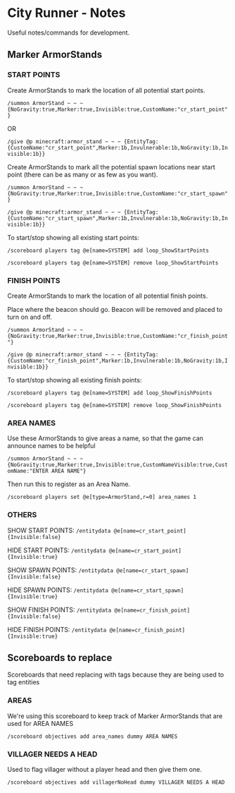 City Runner - Notes
===================

Useful notes/commands for development.

Marker ArmorStands
------------------

### START POINTS
Create ArmorStands to mark the location of all potential start points.

`/summon ArmorStand ~ ~ ~ {NoGravity:true,Marker:true,Invisible:true,CustomName:"cr_start_point"}`

OR 

`/give @p minecraft:armor_stand ~ ~ ~ {EntityTag:{CustomName:"cr_start_point",Marker:1b,Invulnerable:1b,NoGravity:1b,Invisible:1b}}`

Create ArmorStands to mark all the potential spawn locations near start point (there can be as many or as few as you want).

`/summon ArmorStand ~ ~ ~ {NoGravity:true,Marker:true,Invisible:true,CustomName:"cr_start_spawn"}`

`/give @p minecraft:armor_stand ~ ~ ~ {EntityTag:{CustomName:"cr_start_spawn",Marker:1b,Invulnerable:1b,NoGravity:1b,Invisible:1b}}`

To start/stop showing all existing start points:

`/scoreboard players tag @e[name=SYSTEM] add loop_ShowStartPoints`

`/scoreboard players tag @e[name=SYSTEM] remove loop_ShowStartPoints`

### FINISH POINTS

Create ArmorStands to mark the location of all potential finish points.

Place where the beacon should go. Beacon will be removed and placed to turn on and off.

`/summon ArmorStand ~ ~ ~ {NoGravity:true,Marker:true,Invisible:true,CustomName:"cr_finish_point"}`

`/give @p minecraft:armor_stand ~ ~ ~ {EntityTag:{CustomName:"cr_finish_point",Marker:1b,Invulnerable:1b,NoGravity:1b,Invisible:1b}}`

To start/stop showing all existing finish points:

`/scoreboard players tag @e[name=SYSTEM] add loop_ShowFinishPoints`

`/scoreboard players tag @e[name=SYSTEM] remove loop_ShowFinishPoints`

### AREA NAMES
Use these ArmorStands to give areas a name, so that the game can announce names to be helpful

`/summon ArmorStand ~ ~ ~ {NoGravity:true,Marker:true,Invisible:true,CustomNameVisible:true,CustomName:"ENTER AREA NAME"}`

Then run this to register as an Area Name.

`/scoreboard players set @e[type=ArmorStand,r=0] area_names 1`

### OTHERS

SHOW START POINTS: `/entitydata @e[name=cr_start_point] {Invisible:false}`

HIDE START POINTS: `/entitydata @e[name=cr_start_point] {Invisible:true}`

SHOW SPAWN POINTS: `/entitydata @e[name=cr_start_spawn] {Invisible:false}`

HIDE SPAWN POINTS: `/entitydata @e[name=cr_start_spawn] {Invisible:true}`

SHOW FINISH POINTS: `/entitydata @e[name=cr_finish_point] {Invisible:false}`

HIDE FINISH POINTS: `/entitydata @e[name=cr_finish_point] {Invisible:true}`

Scoreboards to replace
----------------------

Scoreboards that need replacing with tags because they are being used to tag entities

### AREAS

We're using this scoreboard to keep track of Marker ArmorStands that are used for AREA NAMES

`/scoreboard objectives add area_names dummy AREA NAMES`

### VILLAGER NEEDS A HEAD

Used to flag villager without a player head and then give them one.

`/scoreboard objectives add villagerNoHead dummy VILLAGER NEEDS A HEAD`



